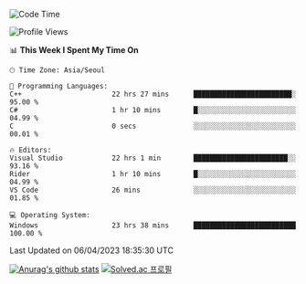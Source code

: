 <!--START_SECTION:waka-->
![Code Time](http://img.shields.io/badge/Code%20Time-84%20hrs%2029%20mins-blue)

![Profile Views](http://img.shields.io/badge/Profile%20Views-0-blue)

📊 **This Week I Spent My Time On** 

```text
🕑︎ Time Zone: Asia/Seoul

💬 Programming Languages: 
C++                      22 hrs 27 mins      ████████████████████████░   95.00 % 
C#                       1 hr 10 mins        █░░░░░░░░░░░░░░░░░░░░░░░░   04.99 % 
C                        0 secs              ░░░░░░░░░░░░░░░░░░░░░░░░░   00.01 % 

🔥 Editors: 
Visual Studio            22 hrs 1 min        ███████████████████████░░   93.16 % 
Rider                    1 hr 10 mins        █░░░░░░░░░░░░░░░░░░░░░░░░   04.99 % 
VS Code                  26 mins             ░░░░░░░░░░░░░░░░░░░░░░░░░   01.85 % 

💻 Operating System: 
Windows                  23 hrs 38 mins      █████████████████████████   100.00 % 
```


 Last Updated on 06/04/2023 18:35:30 UTC
<!--END_SECTION:waka-->
[![Anurag's github stats](https://github-readme-stats.vercel.app/api?username=heosumin518)](https://github.com/anuraghazra/github-readme-stats)
[![Solved.ac
프로필](http://mazassumnida.wtf/api/v2/generate_badge?boj=heosumin)](https://solved.ac/heosumin)
